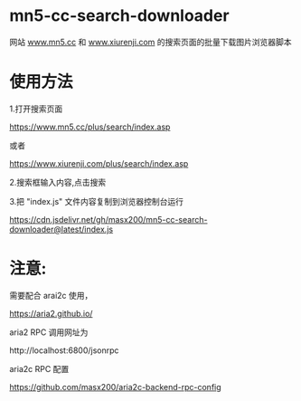 # mn5-cc-search-downloader

网站 www.mn5.cc 和 www.xiurenji.com 的搜索页面的批量下载图片浏览器脚本

# 使用方法

1.打开搜索页面

https://www.mn5.cc/plus/search/index.asp

或者

https://www.xiurenji.com/plus/search/index.asp

2.搜索框输入内容,点击搜索

3.把 "index.js" 文件内容复制到浏览器控制台运行

https://cdn.jsdelivr.net/gh/masx200/mn5-cc-search-downloader@latest/index.js

# 注意:

需要配合 arai2c 使用，

https://aria2.github.io/

aria2 RPC 调用网址为

http://localhost:6800/jsonrpc

aria2c RPC 配置

https://github.com/masx200/aria2c-backend-rpc-config
